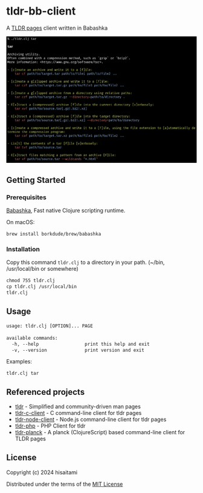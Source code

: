 # tldr-bb-client

A [TLDR pages](https://tldr.sh/) client written in Babashka

![tldr screenshot](screenshot.png)

## Getting Started

### Prerequisites

[Babashka](https://babashka.org/), Fast native Clojure scripting runtime.

On macOS:

```
brew install borkdude/brew/babashka
```

### Installation

Copy this command `tldr.clj` to a directory in your path. (~/bin, /usr/local/bin or somewhere)

```
chmod 755 tldr.clj
cp tldr.clj /usr/local/bin
tldr.clj
```

## Usage

```
usage: tldr.clj [OPTION]... PAGE

available commands:
  -h, --help                 print this help and exit
  -v, --version              print version and exit
```

Examples:

```
tldr.clj tar
```

## Referenced projects

* [tldr](https://github.com/tldr-pages/tldr) - Simplified and community-driven man pages
* [tldr-c-client](https://github.com/tldr-pages/tldr-c-client) - C command-line client for tldr pages
* [tldr-node-client](https://github.com/tldr-pages/tldr-node-client) - Node.js command-line client for tldr pages
* [tldr-php](https://github.com/BrainMaestro/tldr-php) - PHP Client for tldr
* [tldr-planck](https://github.com/hisaitami/tldr-planck) - A planck (ClojureScript) based command-line client for TLDR pages

## License

Copyright (c) 2024 hisaitami

Distributed under the terms of the [MIT License](LICENSE)
